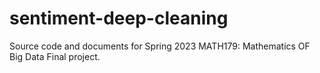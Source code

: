 # sentiment-deep-cleaning
Source code and documents for Spring 2023 MATH179: Mathematics OF Big Data Final project.
